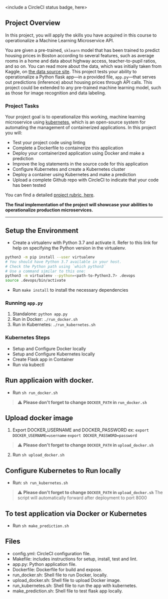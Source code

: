 <include a CircleCI status badge, here>

## Project Overview

In this project, you will apply the skills you have acquired in this course to operationalize a Machine Learning Microservice API. 

You are given a pre-trained, `sklearn` model that has been trained to predict housing prices in Boston according to several features, such as average rooms in a home and data about highway access, teacher-to-pupil ratios, and so on. You can read more about the data, which was initially taken from Kaggle, on [the data source site](https://www.kaggle.com/c/boston-housing). This project tests your ability to operationalize a Python flask app—in a provided file, `app.py`—that serves out predictions (inference) about housing prices through API calls. This project could be extended to any pre-trained machine learning model, such as those for image recognition and data labeling.

### Project Tasks

Your project goal is to operationalize this working, machine learning microservice using [kubernetes](https://kubernetes.io/), which is an open-source system for automating the management of containerized applications. In this project you will:
* Test your project code using linting
* Complete a Dockerfile to containerize this application
* Deploy your containerized application using Docker and make a prediction
* Improve the log statements in the source code for this application
* Configure Kubernetes and create a Kubernetes cluster
* Deploy a container using Kubernetes and make a prediction
* Upload a complete Github repo with CircleCI to indicate that your code has been tested

You can find a detailed [project rubric, here](https://review.udacity.com/#!/rubrics/2576/view).

**The final implementation of the project will showcase your abilities to operationalize production microservices.**

---

## Setup the Environment

* Create a virtualenv with Python 3.7 and activate it. Refer to this link for help on specifying the Python version in the virtualenv. 
```bash
python3 -m pip install --user virtualenv
# You should have Python 3.7 available in your host. 
# Check the Python path using `which python3`
# Use a command similar to this one:
python3 -m virtualenv --python=<path-to-Python3.7> .devops
source .devops/bin/activate
```
* Run `make install` to install the necessary dependencies

### Running `app.py`

1. Standalone:  `python app.py`
2. Run in Docker:  `./run_docker.sh`
3. Run in Kubernetes:  `./run_kubernetes.sh`

### Kubernetes Steps

* Setup and Configure Docker locally
* Setup and Configure Kubernetes locally
* Create Flask app in Container
* Run via kubectl

## Run applicaion with docker.
* Run `sh run_docker.sh`
> :warning: **Please don't forget to change ```DOCKER_PATH``` in `run_docker.sh`**

## Upload docker image
1. Export DOCKER_USERNAME and DOCKER_PASSWORD
ex: `export DOCKER_USERNAME=username`
    `export DOCKER_PASSWORD=password`

> :warning: **Please don't forget to change ```DOCKER_PATH``` in `upload_docker.sh`**
2. Run `sh upload_docker.sh`

## Configure Kubernetes to Run locally
* Run: `sh run_kubernetes.sh`
> :warning: **Please don't forget to change ```DOCKER_PATH``` in `upload_docker.sh`**
The script will automatically forward after deployment to port 8000

## To test application via Docker or Kubernetes
* Run `sh make_prediction.sh`

## Files

- config.yml: CircleCI configuration file.
- Makefile: includes instructions for setup, install, test and lint.
- app.py: Python application file.
- Dockerfile: Dockerfile for build and expose.
- run_docker.sh: Shell file to run Docker, locally.
- upload_docker.sh: Shell file to upload Docker image.
- run_kubernetes.sh: Shell file to run the app with kubernetes.
- make_prediction.sh: Shell file to test flask app locally.